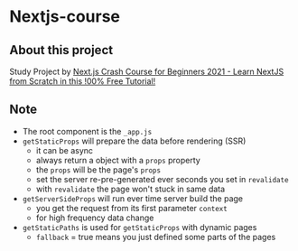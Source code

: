 # Nextjs-course

## About this project

Study Project by [Next.js Crash Course for Beginners 2021 - Learn NextJS from Scratch in this !00% Free Tutorial!](https://www.youtube.com/watch?v=MFuwkrseXVE)

## Note

- The root component is the `_app.js`
- `getStaticProps` will prepare the data before rendering (SSR)
  - it can be async
  - always return a object with a `props` property
  - the `props` will be the page's `props`
  - set the server re-pre-generated ever seconds you set in `revalidate`
  - with `revalidate` the page won't stuck in same data
- `getServerSideProps` will run ever time server build the page
  - you get the request from its first parameter `context`
  - for high frequency data change
- `getStaticPaths` is used for `getStaticProps` with dynamic pages
  - `fallback` = true means you just defined some parts of the pages
